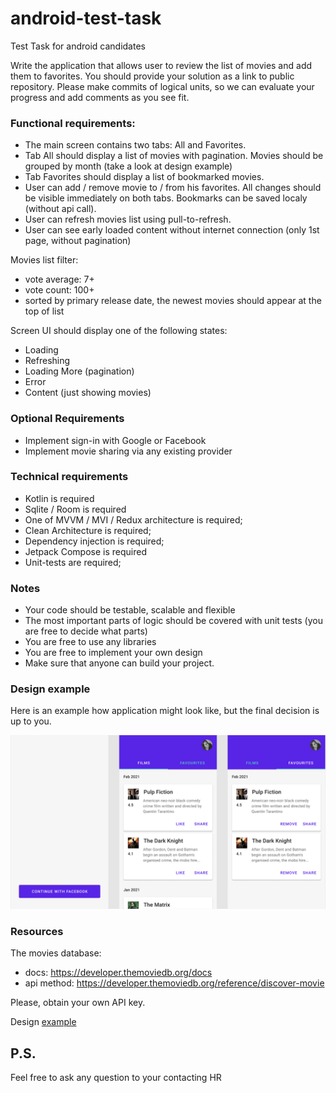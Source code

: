 # android-test-task
Test Task for android candidates

Write the application that allows user to review the list of movies and add them to favorites. You should provide your solution as a link to public repository. Please make commits of logical units, so we can evaluate your progress and add comments as you see fit.

### Functional requirements:
- The main screen contains two tabs: All and Favorites.
- Tab All should display a list of movies with pagination. Movies should be grouped by month (take a look at design example)
- Tab Favorites should display a list of bookmarked movies. 
- User can add / remove movie to / from his favorites. All changes should be visible immediately on both tabs.
  Bookmarks can be saved localy (without api call).
- User can refresh movies list using pull-to-refresh.
- User can see early loaded content without internet connection (only 1st page, without pagination)

Movies list filter: 
- vote average: 7+
- vote count: 100+
- sorted by primary release date, the newest movies should appear at the top of list

Screen UI should display one of the following states:
- Loading
- Refreshing
- Loading More (pagination)
- Error
- Content (just showing movies)

### Optional Requirements
- Implement sign-in with Google or Facebook
- Implement movie sharing via any existing provider

### Technical requirements
- Kotlin is required
- Sqlite / Room is required
- One of MVVM / MVI / Redux architecture is required;
- Clean Architecture is required;
- Dependency injection is required;
- Jetpack Compose is required
- Unit-tests are required;


### Notes
- Your code should be testable, scalable and flexible
- The most important parts of logic should be covered with unit tests (you are free to decide what parts)
- You are free to use any libraries
- You are free to implement your own design
- Make sure that anyone can build your project.

### Design example
Here is an example how application might look like, but the final decision is up to you.

![Design Example](image.png)

### Resources
The movies database: 
- docs: https://developer.themoviedb.org/docs
- api method: https://developer.themoviedb.org/reference/discover-movie

Please, obtain your own API key.

Design [example](https://www.figma.com/file/vpBc5bvJj6gmVBIqdrzn0V/boosters-test-task?node-id=0%3A1)

## P.S.
Feel free to ask any question to your contacting HR

